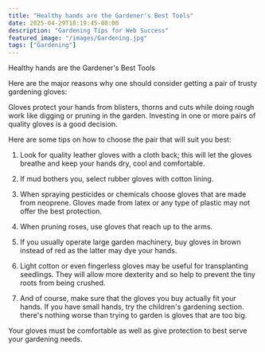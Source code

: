 ```yaml
---
title: "Healthy hands are the Gardener's Best Tools"
date: 2025-04-29T18:19:45-08:00
description: "Gardening Tips for Web Success"
featured_image: "/images/Gardening.jpg"
tags: ["Gardening"]
---
```


Healthy hands are the Gardener's Best Tools

Here are the major reasons why one should consider getting a pair of trusty gardening gloves:

Gloves protect your hands from blisters, thorns and cuts while doing rough work like digging or pruning in the garden. Investing in one or more pairs of quality gloves is a good decision. 

Here are some tips on how to choose the pair that will suit you best:   
1. Look for quality leather gloves with a cloth back; this will let the gloves breathe and keep your hands dry, cool and comfortable. 

2. If mud bothers you, select rubber gloves with cotton lining. 

3. When spraying pesticides or chemicals choose gloves that are made from neoprene. Gloves made from latex or any type of plastic may not offer the best protection.

4. When pruning roses, use gloves that reach up to the arms. 

5. If you usually operate large garden machinery, buy gloves in brown instead of red as the latter may dye your hands. 

6. Light cotton or even fingerless gloves may be useful for transplanting seedlings. They will allow more dexterity and so help to prevent the tiny roots from being crushed.

7. And of course, make sure that the gloves you buy actually fit your hands. If you have small hands, try the children's gardening section. there's nothing worse than trying to garden is gloves that are too big.

Your gloves must be comfortable as well as give protection to best serve your gardening needs.



